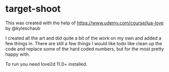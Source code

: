 # target-shoot

This was created with the help of https://www.udemy.com/course/lua-love by @kyleschaub


I created all the art and did quite a bit of the work on my own and added a few things in.
There are still a few things I would like todo like clean up the code and replace some of the hard coded numbers, but for the most pretty happy with.

To run you need love2d 11.0+ installed.
